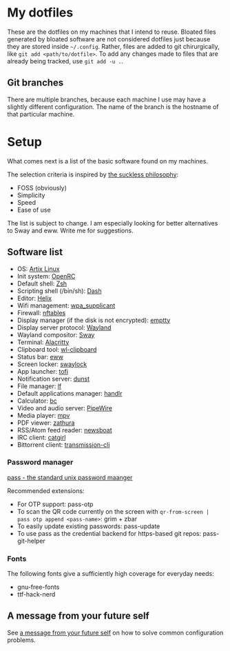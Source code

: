 # My dotfiles

These are the dotfiles on my machines that I intend to reuse.
Bloated files generated by bloated software are not considered dotfiles just because they are stored inside `~/.config`.
Rather, files are added to git chirurgically, like `git add <path/to/dotfile>`.
To add any changes made to files that are already being tracked, use `git add -u .`.

## Git branches

There are multiple branches, because each machine I use may have a slightly different configuration.
The name of the branch is the hostname of that particular machine.

# Setup

What comes next is a list of the basic software found on my machines.

The selection criteria is inspired by [the suckless philosophy](https://suckless.org/philosophy/):
- FOSS (obviously)
- Simplicity
- Speed
- Ease of use

The list is subject to change. I am especially looking for better alternatives
to Sway and eww. Write me for suggestions.

## Software list

- OS: [Artix Linux](https://artixlinux.org/)
- Init system: [OpenRC](https://wiki.gentoo.org/wiki/OpenRC)
- Default shell: [Zsh](https://www.zsh.org/)
- Scripting shell (/bin/sh): [Dash](http://gondor.apana.org.au/~herbert/dash/)
- Editor: [Helix](https://helix-editor.com/)
- Wifi management: [wpa_supplicant](https://wiki.archlinux.org/title/Wpa_supplicant)
- Firewall: [nftables](https://www.nftables.org/)
- Display manager (if the disk is not encrypted): [emptty](https://github.com/tvrzna/emptty)
- Display server protocol: [Wayland](https://wayland.freedesktop.org/)
- Wayland compositor: [Sway](https://swaywm.org/)
- Terminal: [Alacritty](https://alacritty.org/)
- Clipboard tool: [wl-clipboard](https://github.com/bugaevc/wl-clipboard)
- Status bar: [eww](https://github.com/elkowar/eww)
- Screen locker: [swaylock](https://github.com/swaywm/swaylock)
- App launcher: [tofi](https://github.com/philj56/tofi)
- Notification server: [dunst](https://dunst-project.org/)
- File manager: [lf](https://github.com/gokcehan/lf)
- Default applications manager: [handlr](https://github.com/chmln/handlr)
- Calculator: [bc](https://www.gnu.org/software/bc/)
- Video and audio server: [PipeWire](https://pipewire.org/)
- Media player: [mpv](https://mpv.io/)
- PDF viewer: [zathura](https://pwmt.org/projects/zathura/)
- RSS/Atom feed reader: [newsboat](https://newsboat.org/)
- IRC client: [catgirl](https://git.causal.agency/catgirl/about/)
- Bittorrent client: [transmission-cli](https://transmissionbt.com/)

### Password manager

[pass - the standard unix password maanger](https://www.passwordstore.org/)

Recommended extensions:
- For OTP support: pass-otp
- To scan the QR code currently on the screen with `qr-from-screen | pass otp append <pass-name>`: grim + zbar
- To easily update existing passwords: pass-update
- To use pass as the credential backend for https-based git repos: pass-git-helper

### Fonts

The following fonts give a sufficiently high coverage for everyday needs:
- gnu-free-fonts
- ttf-hack-nerd

## A message from your future self

See [a message from your future self](https://github.com/devgioele/dotfiles/blob/zugmaschine/message-from-future-self.md)
on how to solve common configuration problems.

